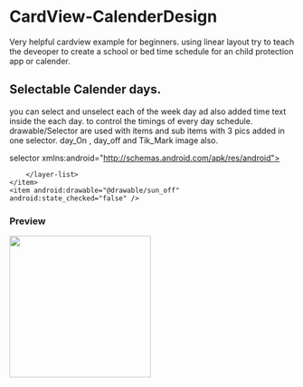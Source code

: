 # CardView-CalenderDesign
Very helpful cardview example for beginners. using linear layout try to teach the deveoper to create a school or bed time schedule for an child protection app or calender.

## Selectable Calender days.

you can select and unselect each of the week day ad also added time text inside the each day. to control the timings of every day schedule.
drawable/Selector are used with items and sub items with 3 pics added in one selector. day_On , day_off and Tik_Mark image also.

selector xmlns:android="http://schemas.android.com/apk/res/android">
    <item android:state_checked="true" >
        <layer-list>
            <item android:drawable="@drawable/sun_on"/>
            <item android:height="18dp" android:width="18dp"  android:bottom="8dp" android:right="5dp" android:gravity="top|end">
                <bitmap android:src="@drawable/v_day_icon" />
            </item>

        </layer-list>
    </item>
    <item android:drawable="@drawable/sun_off" android:state_checked="false" />
</selector>

### Preview

<img alignment="center" src="https://github.com/Wassi01/CardView-CalenderDesign/blob/master/images/ss.png" width="250" />
